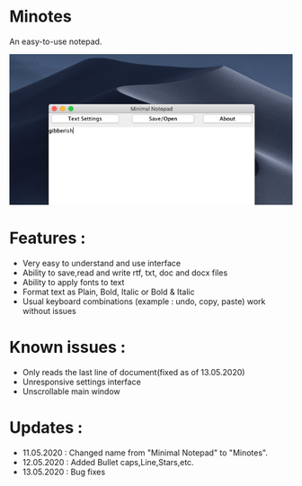 # Minotes
An easy-to-use notepad.

![](screenshot/Screenshot.png)

# Features :
- Very easy to understand and use interface
- Ability to save,read and write rtf, txt, doc and docx files
- Ability to apply fonts to text
- Format text as Plain, Bold, Italic or Bold & Italic
- Usual keyboard combinations (example : undo, copy, paste) work without issues

# Known issues : 
- Only reads the last line of document(fixed as of 13.05.2020)
- Unresponsive settings interface
- Unscrollable main window

# Updates :
- 11.05.2020 : Changed name from "Minimal Notepad" to "Minotes".
- 12.05.2020 : Added Bullet caps,Line,Stars,etc.
- 13.05.2020 : Bug fixes
